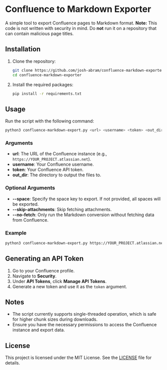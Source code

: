 # Confluence to Markdown Exporter

A simple tool to export Confluence pages to Markdown format. **Note:** This code is not written with security in mind. Do **not** run it on a repository that can contain malicious page titles.

## Installation

1. Clone the repository:
   ```sh
   git clone https://github.com/josh-abram/confluence-markdown-exporter.git
   cd confluence-markdown-exporter
   ```

2. Install the required packages:
   ```sh
   pip install -r requirements.txt
   ```

## Usage

Run the script with the following command:

```sh
python3 confluence-markdown-export.py <url> <username> <token> <out_dir> [--space <space>] [--skip-attachments] [--no-fetch]
```

### Arguments

- **url**: The URL of the Confluence instance (e.g., `https://YOUR_PROJECT.atlassian.net`).
- **username**: Your Confluence username.
- **token**: Your Confluence API token.
- **out_dir**: The directory to output the files to.

### Optional Arguments

- **--space**: Specify the space key to export. If not provided, all spaces will be exported.
- **--skip-attachments**: Skip fetching attachments.
- **--no-fetch**: Only run the Markdown conversion without fetching data from Confluence.

### Example

```sh
python3 confluence-markdown-export.py https://YOUR_PROJECT.atlassian.net your_username your_api_token ./output_dir --space DOCS --skip-attachments
```

## Generating an API Token

1. Go to your Confluence profile.
2. Navigate to **Security**.
3. Under **API Tokens**, click **Manage API Tokens**.
4. Generate a new token and use it as the `token` argument.

## Notes

- The script currently supports single-threaded operation, which is safe for higher chunk sizes during downloads.
- Ensure you have the necessary permissions to access the Confluence instance and export data.

## License

This project is licensed under the MIT License. See the [LICENSE](LICENSE) file for details.
